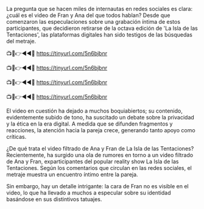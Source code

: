 La pregunta que se hacen miles de internautas en redes sociales es clara: ¿cuál es el video de Fran y Ana del que todos hablan? Desde que comenzaron las especulaciones sobre una grabación íntima de estos participantes, que decidieron retirarse de la octava edición de 'La Isla de las Tentaciones', las plataformas digitales han sido testigos de las búsquedas del metraje.


📺📱👉◄◄🔴  https://tinyurl.com/5n6bjbnr

📺📱👉◄◄🔴  https://tinyurl.com/5n6bjbnr

📺📱👉◄◄🔴  https://tinyurl.com/5n6bjbnr

📺📱👉◄◄🔴  https://tinyurl.com/5n6bjbnr


El video en cuestión ha dejado a muchos boquiabiertos; su contenido, evidentemente subido de tono, ha suscitado un debate sobre la privacidad y la ética en la era digital. A medida que se difunden fragmentos y reacciones, la atención hacia la pareja crece, generando tanto apoyo como críticas.

¿De qué trata el video filtrado de Ana y Fran de La Isla de las Tentaciones?
Recientemente, ha surgido una ola de rumores en torno a un video filtrado de Ana y Fran, exparticipantes del popular reality show La Isla de las Tentaciones. Según los comentarios que circulan en las redes sociales, el metraje muestra un encuentro íntimo entre la pareja.

Sin embargo, hay un detalle intrigante: la cara de Fran no es visible en el video, lo que ha llevado a muchos a especular sobre su identidad basándose en sus distintivos tatuajes.
